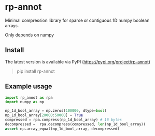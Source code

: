 # rp-annot
Minimal compression library for sparse or contiguous 1D numpy boolean arrays.

Only depends on numpy

## Install 
The latest version is available via PyPI (https://pypi.org/project/rp-annot) 
 
> pip install rp-annot

## Example usage
```python
import rp_annot as rpa
import numpy as np

np_1d_bool_array = np.zeros(100000, dtype=bool)
np_1d_bool_array[20000:50000] = True
compressed = rpa.compress(np_1d_bool_array) # 16 bytes
decompressed =  rpa.decompress(compressed, len(np_1d_bool_array))
assert np.array_equal(np_1d_bool_array, decompressed)
```
